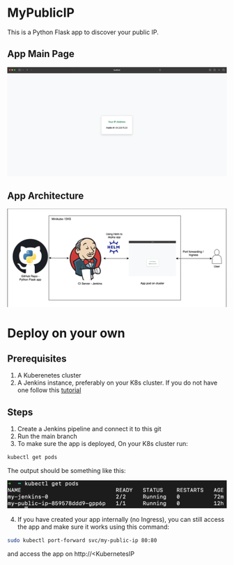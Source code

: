 # MyPublicIP

This is a Python Flask app to discover your public IP.

## App Main Page
![alt text](./docs/images/main-page.png?raw=true "output")

## App Architecture 
![alt text](./docs/images/architecture.png?raw=true "output")

# Deploy on your own
## Prerequisites
1. A Kuberenetes cluster
2. A Jenkins instance, preferably on your K8s cluster. If you do not have one follow this [tutorial](https://github.com/yuval-benjamin/MyPublicIP/tree/main/docs/jenkins-installation)


## Steps

1. Create a Jenkins pipeline and connect it to this git
2. Run the main branch 
3. To make sure the app is deployed, On your K8s cluster run:
```bash
kubectl get pods
```
The output should be something like this:

![alt text](./docs/images/kubectl-get-pods.png?raw=true "output")

4. If you have created your app internally (no Ingress), you can still access the app and make sure it works using this command: 
```bash
sudo kubectl port-forward svc/my-public-ip 80:80
```
and access the app on http://<KubernetesIP